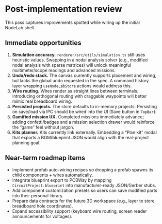 # Post-implementation review

This pass captures improvements spotted while wiring up the initial NodeLab shell.

## Immediate opportunities

1. **Simulation accuracy.** `renderer/src/utils/simulation.ts` still uses heuristic values. Swapping in a nodal analysis solver (e.g., modified nodal analysis with sparse matrices) will unlock meaningful multimeter/scope readings and advanced missions.
2. **Undo/redo stack.** The canvas currently supports placement and wiring, but lacks the global undo requested in the spec. A command history layer wrapping `useNodeLabStore` actions would address this.
3. **Wire routing.** Wires render as straight lines between terminals. Introducing orthogonal routing with draggable waypoints will better mimic real breadboard wiring.
4. **Persisted projects.** The store defaults to in-memory projects. Persisting on save/load via IPC should be wired into the UI (Save button in `TopBar`).
5. **Gamified mission UX.** Completed missions immediately advance; adding confetti/badges and a mission selection drawer would reinforce the “game” feel without jargon.
6. **Kits planner.** Kits currently link externally. Embedding a “Plan kit” modal that exports a BOM/blueprint JSON would align with the real-project planning goal.

## Near-term roadmap items

- Implement prefab auto-wiring recipes so dropping a prefab spawns its child components + wires automatically.
- Integrate blueprint export to PCBWay by mapping `CircuitProject.blueprint` into manufacturer-ready JSON/Gerber stubs.
- Add component customization presets so users can save modified parts into their personal library.
- Prepare data contracts for the future 3D workspace (e.g., layer to store breadboard hole coordinates).
- Expand accessibility support (keyboard wire routing, screen reader announcements for voltages).
